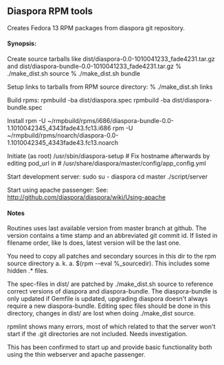 ## Diaspora RPM tools

Creates Fedora 13 RPM packages from diaspora git repository.

#### Synopsis:

Create source tarballs like  dist/diaspora-0.0-1010041233_fade4231.tar.gz  
and dist/diaspora-bundle-0.0-1010041233_fade4231.tar.gz
    % ./make_dist.sh source
    % ./make_dist.sh bundle

Setup links to tarballs from RPM source directory:
    % ./make_dist.sh links

Build rpms:
    rpmbuild -ba dist/diaspora.spec
    rpmbuild -ba dist/diaspora-bundle.spec

Install
    rpm -U ~/rmpbuild/rpms/i686/diaspora-bundle-0.0-1.1010042345_4343fade43.fc13.i686
    rpm -U ~/rmpbuild/rpms/noarch/diaspora-0.0-1.1010042345_4343fade43.fc13.noarch

Initiate (as root)
    /usr/sbin/diaspora-setup
    # Fix hostname afterwards by editing pod_url in
    # /usr/share/diaspora/master/config/app_config.yml

Start development server:
    sudo
    su - diaspora
    cd master
    ./script/server

Start using apache passenger:
See: http://github.com/diaspora/diaspora/wiki/Using-apache
    
#### Notes

Routines uses last available version from master branch at github. The
version contains a time stamp and an abbreviated git commit id. If listed
in filename order, like ls does, latest version will be the last one.

You need to copy all patches and secondary sources in this dir to
the rpm source directory a. k. a. $(rpm --eval %_sourcedir). This
includes some hidden .* files.

The spec-files in dist/ are patched by ./make_dist.sh source to reference
correct versions of diaspora and diaspora-bundle. The diaspora-bundle
is only updated if Gemfile is updated, upgrading diaspora doesn't 
always require a new diaspora-bundle. Editing spec files should be done
in this directory, changes in dist/ are lost when doing ./make_dist source.

rpmlint shows many errors, most of which related to that the server
won't start if the .git directories are not included. Needs investigation.

This has been confirmed to start up and provide basic functionality both using 
the thin webserver and apache passenger.

